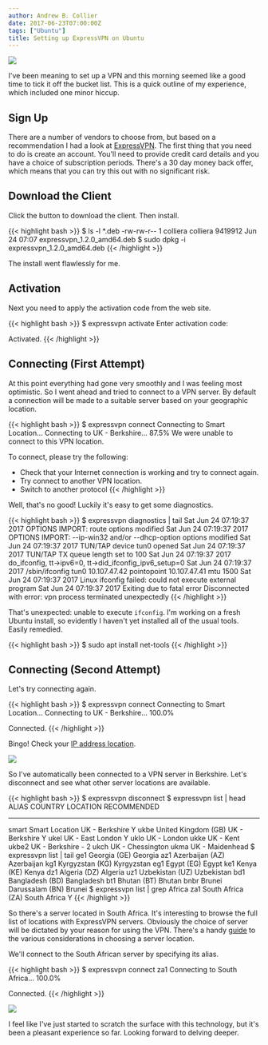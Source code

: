 ```yaml
---
author: Andrew B. Collier
date: 2017-06-23T07:00:00Z
tags: ["Ubuntu"]
title: Setting up ExpressVPN on Ubuntu
---
```


![](/img/2017/06/expressvpn-logo.jpg)

I've been meaning to set up a VPN and this morning seemed like a good time to tick it off the bucket list. This is a quick outline of my experience, which included one minor hiccup.

<!--more-->

## Sign Up

There are a number of vendors to choose from, but based on a recommendation I had a look at [ExpressVPN](https://www.expressvpn.com/). The first thing that you need to do is create an account. You'll need to provide credit card details and you have a choice of subscription periods. There's a 30 day money back offer, which means that you can try this out with no significant risk.

## Download the Client

Click the button to download the client. Then install.

{{< highlight bash >}}
$ ls -l *.deb
-rw-rw-r-- 1 colliera colliera  9419912 Jun 24 07:07 expressvpn_1.2.0_amd64.deb
$ sudo dpkg -i expressvpn_1.2.0_amd64.deb
{{< /highlight >}}

The install went flawlessly for me.

## Activation

Next you need to apply the activation code from the web site.

{{< highlight bash >}}
$ expressvpn activate
Enter activation code: 

Activated.
{{< /highlight >}}

## Connecting (First Attempt)

At this point everything had gone very smoothly and I was feeling most optimistic. So I went ahead and tried to connect to a VPN server. By default a connection will be made to a suitable server based on your geographic location.

{{< highlight bash >}}
$ expressvpn connect
Connecting to Smart Location...
Connecting to UK - Berkshire...	87.5%
We were unable to connect to this VPN location.

To connect, please try the following:

   - Check that your Internet connection is working and try to connect again.
   - Try connect to another VPN location.
   - Switch to another protocol
{{< /highlight >}}

Well, that's no good! Luckily it's easy to get some diagnostics.

{{< highlight bash >}}
$ expressvpn diagnostics | tail
Sat Jun 24 07:19:37 2017 OPTIONS IMPORT: route options modified
Sat Jun 24 07:19:37 2017 OPTIONS IMPORT: --ip-win32 and/or --dhcp-option options modified
Sat Jun 24 07:19:37 2017 TUN/TAP device tun0 opened
Sat Jun 24 07:19:37 2017 TUN/TAP TX queue length set to 100
Sat Jun 24 07:19:37 2017 do_ifconfig, tt->ipv6=0, tt->did_ifconfig_ipv6_setup=0
Sat Jun 24 07:19:37 2017 /sbin/ifconfig tun0 10.107.47.42 pointopoint 10.107.47.41 mtu 1500
Sat Jun 24 07:19:37 2017 Linux ifconfig failed: could not execute external program
Sat Jun 24 07:19:37 2017 Exiting due to fatal error
Disconnected with error: vpn process terminated unexpectedly
{{< /highlight >}}

That's unexpected: unable to execute `ifconfig`. I'm working on a fresh Ubuntu install, so evidently I haven't yet installed all of the usual tools. Easily remedied.

{{< highlight bash >}}
$ sudo apt install net-tools
{{< /highlight >}}

## Connecting (Second Attempt)

Let's try connecting again.

{{< highlight bash >}}
$ expressvpn connect
Connecting to Smart Location...
Connecting to UK - Berkshire...	100.0%

Connected.
{{< /highlight >}}

Bingo! Check your [IP address location](https://www.expressvpn.com/what-is-my-ip).

![](/img/2017/06/expressvpn-ip-berkshire.png)

So I've automatically been connected to a VPN server in Berkshire. Let's disconnect and see what other server locations are available.

{{< highlight bash >}}
$ expressvpn disconnect
$ expressvpn list | head
ALIAS	COUNTRY					LOCATION			RECOMMENDED
-----	---------------				------------------------------	-----------
smart	Smart Location				UK - Berkshire			Y
ukbe	United Kingdom (GB)			UK - Berkshire			Y
ukel						UK - East London		Y
uklo						UK - London
ukke						UK - Kent
ukbe2						UK - Berkshire - 2
ukch						UK - Chessington
ukma						UK - Maidenhead
$ expressvpn list | tail
ge1	Georgia (GE)				Georgia
az1	Azerbaijan (AZ)				Azerbaijan
kg1	Kyrgyzstan (KG)				Kyrgyzstan
eg1	Egypt (EG)				Egypt
ke1	Kenya (KE)				Kenya
dz1	Algeria (DZ)				Algeria
uz1	Uzbekistan (UZ)				Uzbekistan
bd1	Bangladesh (BD)				Bangladesh
bt1	Bhutan (BT)				Bhutan
bnbr	Brunei Darussalam (BN)			Brunei
$ expressvpn list | grep Africa
za1	South Africa (ZA)			South Africa			Y
{{< /highlight >}}

So there's a server located in South Africa. It's interesting to browse the full list of locations with ExpressVPN servers. Obviously the choice of server will be dictated by your reason for using the VPN. There's a handy [guide](https://www.expressvpn.com/support/troubleshooting/server-locations/) to the various considerations in choosing a server location.

We'll connect to the South African server by specifying its alias.

{{< highlight bash >}}
$ expressvpn connect za1
Connecting to South Africa...	100.0%

Connected.
{{< /highlight >}}

![](/img/2017/06/expressvpn-ip-pretoria.png)

I feel like I've just started to scratch the surface with this technology, but it's been a pleasant experience so far. Looking forward to delving deeper.
